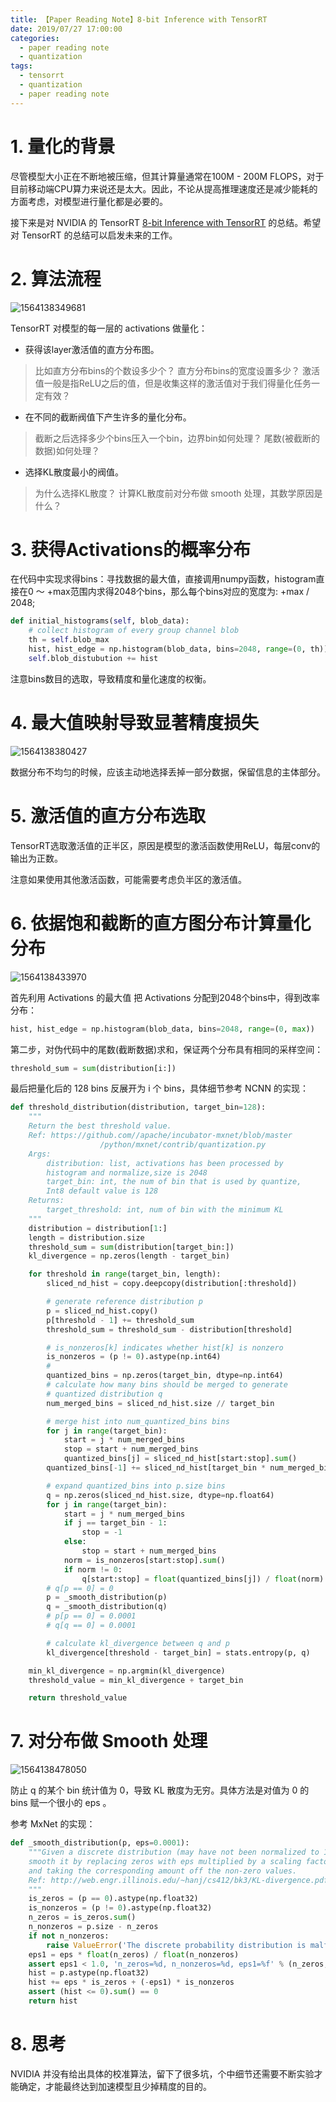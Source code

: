 ```yaml
---
title: 【Paper Reading Note】8-bit Inference with TensorRT
date: 2019/07/27 17:00:00
categories:
  - paper reading note
  - quantization
tags:
  - tensorrt
  - quantization
  - paper reading note
---
```




# 1. 量化的背景

尽管模型大小正在不断地被压缩，但其计算量通常在100M - 200M FLOPS，对于目前移动端CPU算力来说还是太大。因此，不论从提高推理速度还是减少能耗的方面考虑，对模型进行量化都是必要的。

接下来是对 NVIDIA 的 TensorRT [8-bit Inference with TensorRT](http://on-demand.gputechconf.com/gtc/2017/presentation/s7310-8-bit-inference-with-tensorrt.pdf)  的总结。希望对 TensorRT 的总结可以启发未来的工作。

# 2. 算法流程

![1564138349681](/images/tensorrt/1564138349681.png)

TensorRT 对模型的每一层的 activations 做量化：

- 获得该layer激活值的直方分布图。

> 比如直方分布bins的个数设多少个？
> 直方分布bins的宽度设置多少？
> 激活值一般是指ReLU之后的值，但是收集这样的激活值对于我们得量化任务一定有效？

- 在不同的截断阀值下产生许多的量化分布。

> 截断之后选择多少个bins压入一个bin，边界bin如何处理？
> 尾数(被截断的数据)如何处理？

- 选择KL散度最小的阀值。

> 为什么选择KL散度？
> 计算KL散度前对分布做 smooth 处理，其数学原因是什么？

# 3. 获得Activations的概率分布

在代码中实现求得bins：寻找数据的最大值，直接调用numpy函数，histogram直接在0 ～ +max范围内求得2048个bins，那么每个bins对应的宽度为: +max / 2048;

```python
def initial_histograms(self, blob_data):
    # collect histogram of every group channel blob
    th = self.blob_max
    hist, hist_edge = np.histogram(blob_data, bins=2048, range=(0, th))
    self.blob_distubution += hist
```

注意bins数目的选取，导致精度和量化速度的权衡。

# 4. 最大值映射导致显著精度损失

![1564138380427](/images/tensorrt/1564138380427.png)

数据分布不均匀的时候，应该主动地选择丢掉一部分数据，保留信息的主体部分。

# 5. 激活值的直方分布选取

TensorRT选取激活值的正半区，原因是模型的激活函数使用ReLU，每层conv的输出为正数。

注意如果使用其他激活函数，可能需要考虑负半区的激活值。

# 6. 依据饱和截断的直方图分布计算量化分布

![1564138433970](/images/tensorrt/1564138433970.png)

首先利用 Activations 的最大值 把 Activations 分配到2048个bins中，得到改率分布：

```python
hist, hist_edge = np.histogram(blob_data, bins=2048, range=(0, max))
```

第二步，对伪代码中的尾数(截断数据)求和，保证两个分布具有相同的采样空间：

```python
threshold_sum = sum(distribution[i:])
```

最后把量化后的 128 bins 反展开为 i 个 bins，具体细节参考 NCNN 的实现：

```python
def threshold_distribution(distribution, target_bin=128):
    """
    Return the best threshold value.
    Ref: https://github.com//apache/incubator-mxnet/blob/master
                    /python/mxnet/contrib/quantization.py
    Args:
        distribution: list, activations has been processed by 
        histogram and normalize,size is 2048
        target_bin: int, the num of bin that is used by quantize,
        Int8 default value is 128
    Returns:
        target_threshold: int, num of bin with the minimum KL
    """
    distribution = distribution[1:]
    length = distribution.size
    threshold_sum = sum(distribution[target_bin:])
    kl_divergence = np.zeros(length - target_bin)

    for threshold in range(target_bin, length):
        sliced_nd_hist = copy.deepcopy(distribution[:threshold])

        # generate reference distribution p
        p = sliced_nd_hist.copy()
        p[threshold - 1] += threshold_sum
        threshold_sum = threshold_sum - distribution[threshold]

        # is_nonzeros[k] indicates whether hist[k] is nonzero
        is_nonzeros = (p != 0).astype(np.int64)
        #
        quantized_bins = np.zeros(target_bin, dtype=np.int64)
        # calculate how many bins should be merged to generate 
        # quantized distribution q
        num_merged_bins = sliced_nd_hist.size // target_bin

        # merge hist into num_quantized_bins bins
        for j in range(target_bin):
            start = j * num_merged_bins
            stop = start + num_merged_bins
            quantized_bins[j] = sliced_nd_hist[start:stop].sum()
        quantized_bins[-1] += sliced_nd_hist[target_bin * num_merged_bins:].sum()

        # expand quantized_bins into p.size bins
        q = np.zeros(sliced_nd_hist.size, dtype=np.float64)
        for j in range(target_bin):
            start = j * num_merged_bins
            if j == target_bin - 1:
                stop = -1
            else:
                stop = start + num_merged_bins
            norm = is_nonzeros[start:stop].sum()
            if norm != 0:
                q[start:stop] = float(quantized_bins[j]) / float(norm)
        # q[p == 0] = 0
        p = _smooth_distribution(p) 
        q = _smooth_distribution(q)
        # p[p == 0] = 0.0001
        # q[q == 0] = 0.0001

        # calculate kl_divergence between q and p
        kl_divergence[threshold - target_bin] = stats.entropy(p, q)

    min_kl_divergence = np.argmin(kl_divergence)
    threshold_value = min_kl_divergence + target_bin

    return threshold_value
```

# 7. 对分布做 Smooth 处理

![1564138478050](/images/tensorrt/1564138478050.png)

防止 q 的某个 bin 统计值为 0，导致 KL 散度为无穷。具体方法是对值为 0 的 bins 赋一个很小的 eps 。

参考 MxNet 的实现：

```python
def _smooth_distribution(p, eps=0.0001):
    """Given a discrete distribution (may have not been normalized to 1),
    smooth it by replacing zeros with eps multiplied by a scaling factor 
    and taking the corresponding amount off the non-zero values.
    Ref: http://web.engr.illinois.edu/~hanj/cs412/bk3/KL-divergence.pdf
    """
    is_zeros = (p == 0).astype(np.float32)
    is_nonzeros = (p != 0).astype(np.float32)
    n_zeros = is_zeros.sum()
    n_nonzeros = p.size - n_zeros
    if not n_nonzeros:
        raise ValueError('The discrete probability distribution is malformed. All entries are 0.')
    eps1 = eps * float(n_zeros) / float(n_nonzeros)
    assert eps1 < 1.0, 'n_zeros=%d, n_nonzeros=%d, eps1=%f' % (n_zeros, n_nonzeros, eps1)
    hist = p.astype(np.float32)
    hist += eps * is_zeros + (-eps1) * is_nonzeros
    assert (hist <= 0).sum() == 0
    return hist
```

# 8. 思考

NVIDIA 并没有给出具体的校准算法，留下了很多坑，个中细节还需要不断实验才能确定，才能最终达到加速模型且少掉精度的目的。